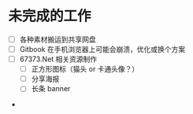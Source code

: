 # 未完成的工作

* [ ] 各种素材搬运到共享网盘
* [ ] Gitbook 在手机浏览器上可能会崩溃，优化或换个方案
* [ ] 67373.Net 相关资源制作
  * [ ] 正方形图标（猫头 or 卡通头像？）
  * [ ] 分享海报
  * [ ] 长条 banner
*
